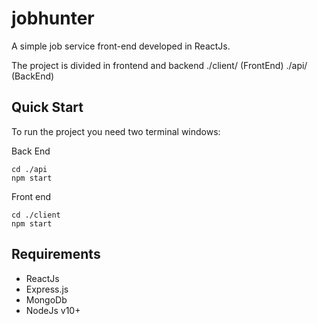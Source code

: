 # jobhunter
A simple job service front-end developed in ReactJs.

The project is divided in frontend and backend
 ./client/   (FrontEnd)
 ./api/      (BackEnd)

## Quick Start
To run the project you need two terminal windows:

Back End
```
cd ./api
npm start
```

Front end
```
cd ./client
npm start
```

## Requirements
 + ReactJs
 + Express.js
 + MongoDb
 + NodeJs v10+
 
